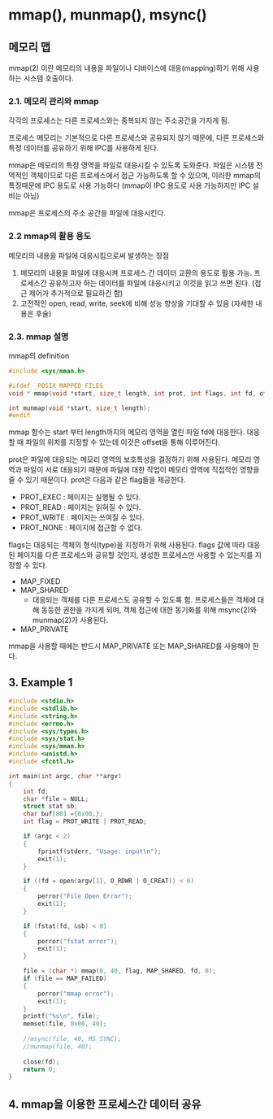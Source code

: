 # mmap(), munmap(), msync()

## 메모리 맵

mmap(2) 이란 메모리의 내용을 파일이나 디바이스에 대응(mapping)하기 위해 사용하는 시스템 호출이다.



### 2.1. 메모리 관리와 mmap

각각의 프로세스는 다른 프로세스와는 중복되지 않는 주소공간을 가지게 됨.

프로세스 메모리는 기본적으로 다른 프로세스와 공유되지 않기 때문에, 다른 프로세스와 특정 데이터를 공유하기 위해 IPC를 사용하게 된다.

mmap은 메모리의 특정 영역을 파일로 대응시킬 수 있도록 도와준다. 파일은 시스템 전역적인 객체이므로 다른 프로세스에서 접근 가능하도록 할 수 있으며, 이러한 mmap의 특징때문에 IPC 용도로 사용 가능하다 (mmap이 IPC 용도로 사용 가능하지만 IPC 설비는 아님)

mmap은 프로세스의 주소 공간을 파일에 대응시킨다.



### 2.2 mmap의 활용 용도

메모리의 내용을 파일에 대응시킴으로써 발생하는 장점

1. 메모리의 내용을 파일에 대응시켜 프로세스 간 데이터 교환의 용도로 활용 가능. 프로세스간 공유하고자 하는 데이터를 파일에 대응시키고 이것을 읽고 쓰면 된다. (접근 제어가 추가적으로 필요하긴 함)
2. 고전적인 open, read, write, seek에 비해 성능 향상을 기대할 수 있음 (자세한 내용은 후술)



### 2.3. mmap 설명

mmap의 definition

```c
#include <sys/mman.h>

#ifdef _POSIX_MAPPED_FILES
void * mmap(void *start, size_t length, int prot, int flags, int fd, off_t offset);

int munmap(void *start, size_t length);
#endif
```

mmap 함수는 start 부터 length까지의 메모리 영역을 열린 파일 fd에 대응한다. 대응할 때 파일의 위치를 지정할 수 있는데 이것은 offset을 통해 이루어진다.

prot은 파일에 대응되는 메모리 영역의 보호특성을 결정하기 위해 사용된다. 메모리 영역과 파일이 서로 대응되기 때문에 파일에 대한 작업이 메모리 영역에 직접적인 영향을 줄 수 있기 때문이다. prot은 다음과 같은 flag들을 제공한다.

- PROT_EXEC : 페이지는 실행될 수 있다.
- PROT_READ : 페이지는 읽혀질 수 있다.
- PROT_WRITE : 페이지는 쓰여질 수 있다.
- PROT_NONE : 페이지에 접근할 수 없다.

flags는 대응되는 객체의 형식(type)을 지정하기 위해 사용된다. flags 값에 따라 대응된 페이지를 다른 프로세스와 공유할 것인지, 생성한 프로세스만 사용할 수 있는지를 지정할 수 있다.

- MAP_FIXED
- MAP_SHARED
  - 대응되는 객체를 다른 프로세스도 공유할 수 있도록 함. 프로세스들은 객체에 대해 동등한 권한을 가지게 되며, 객체 접근에 대한 동기화를 위해 msync(2)와 munmap(2)가 사용된다.
- MAP_PRIVATE

mmap을 사용할 때에는 반드시 MAP_PRIVATE 또는 MAP_SHARED를 사용해야 한다.



## 3. Example 1

```c
#include <stdio.h>
#include <stdlib.h>
#include <string.h>
#include <errno.h>
#include <sys/types.h>
#include <sys/stat.h>
#include <sys/mman.h>
#include <unistd.h>
#include <fcntl.h>

int main(int argc, char **argv)
{
    int fd;
    char *file = NULL;
    struct stat sb;
    char buf[80] ={0x00,};
    int flag = PROT_WRITE | PROT_READ;

    if (argc < 2)
    {
        fprintf(stderr, "Usage: input\n");
        exit(1);
    }

    if ((fd = open(argv[1], O_RDWR | O_CREAT)) < 0)
    {
        perror("File Open Error");
        exit(1);
    }

    if (fstat(fd, &sb) < 0)
    {
        perror("fstat error");
        exit(1);
    }

    file = (char *) mmap(0, 40, flag, MAP_SHARED, fd, 0);
    if (file == MAP_FAILED)
    {
        perror("mmap error");
        exit(1);
    }   
    printf("%s\n", file);
    memset(file, 0x00, 40);
    
    //msync(file, 40, MS_SYNC);
    //munmap(file, 40);
    
    close(fd);
    return 0;
}   

```



## 4. mmap을 이용한 프로세스간 데이터 공유

